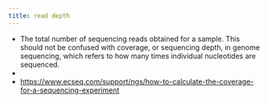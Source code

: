 ```yaml
---
title: read depth
---
```


- The total number of sequencing reads obtained for a sample. This should not be confused with coverage, or sequencing depth, in genome sequencing, which refers to how many times individual nucleotides are sequenced.
-
- https://www.ecseq.com/support/ngs/how-to-calculate-the-coverage-for-a-sequencing-experiment